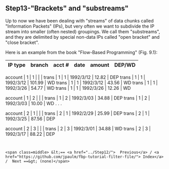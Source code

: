 
<link rel="stylesheet" type="text/css" href="../style.css">

## Step13-"Brackets" and "substreams"

Up to now we have been dealing with "streams" of data chunks called "Information Packets" (IPs), but very often we want to subdivide the IP stream into smaller (often nested) groupings.  We call them "substreams", and they are delimited by special non-data IPs called "open bracket" and "close bracket".

Here is an example from the book "Flow-Based Programming" (Fig. 9.1): 

 IP type     | branch   | acct #   | date     | amount  | DEP/WD
 --- | --- | --- | --- | --- | --- 

 account | 1 | 1 | | |
 trans | 1 | 1 | 1992/3/12 |  12.82 | DEP
 trans | 1 | 1 | 1992/3/12 | 101.99 | WD
 trans | 1 | 1 | 1992/3/12 |  43.56 | WD
 trans | 1 | 1 | 1992/3/26 |  54.77 | WD
 trans | 1 | 1 | 1992/3/26 |  12.26 | WD
 
 account | 1 | 2 | | |
 trans | 1 | 2 | 1992/3/03 |  34.88 | DEP
 trans | 1 | 2 | 1992/3/03 |  10.00 | WD
   . 
   .
   .
     
 account | 2 | 1 | | |
 trans | 2 | 1 | 1992/2/29 |  25.99 | DEP
 trans | 2 | 1 | 1992/3/25 |  87.56 | DEP

 account | 2 | 3 | | |
 trans | 2 | 3 | 1992/3/01 |  34.88 | WD
 trans | 2 | 3 | 1992/3/17 |  88.22 | DEP

```


<span class=middle> &lt;== <a href="../Step12/">  Previous</a> / <a href="https://github.com/jpaulm/fbp-tutorial-filter-file/"> Index</a> /  Next ==&gt; (none)</span>
